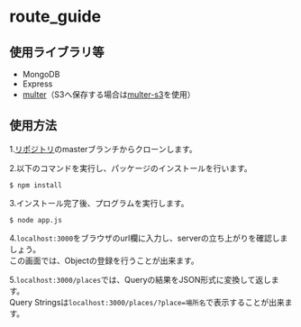# route_guide
## 使用ライブラリ等
- MongoDB
- Express
- <a href="https://github.com/expressjs/multer">multer</a>（S3へ保存する場合は<a href="https://www.npmjs.com/package/multer-s3">multer-s3</a>を使用）

## 使用方法
1.<a href="https://github.com/yuuki-takaya/route_guide">リポジトリ</a>のmasterブランチからクローンします。

2.以下のコマンドを実行し、パッケージのインストールを行います。
```
$ npm install
```

3.インストール完了後、プログラムを実行します。
```
$ node app.js
```
4.```localhost:3000```をブラウザのurl欄に入力し、serverの立ち上がりを確認しましょう。<br />
この画面では、Objectの登録を行うことが出来ます。

5.```localhost:3000/places```では、Queryの結果をJSON形式に変換して返します。<br />
Query Stringsは```localhost:3000/places/?place=場所名```で表示することが出来ます。

